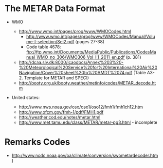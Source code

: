 The METAR Data Format
=====================

* WMO
  * http://www.wmo.int/pages/prog/www/WMOCodes.html
    * http://www.wmo.int/pages/prog/www/WMOCodes/Manual/Volume-I-selection/Sel2.pdf (pages 27-38)
    * Code table 4678: ftp://ftp.wmo.int/Documents/MediaPublic/Publications/CodesManual_WMO_no_306/WMO306_Vol_I.1_2011_en.pdf (p. 381)
  * http://dcaa.slv.dk:8000/icaodocs/Annex%203%20-%20Meteorological%20Service%20for%20International%20Air%20Navigation/Cover%20sheet%20to%20AMDT%2074.pdf (Table A3-2. Template for METAR and SPECI)
  * http://booty.org.uk/booty.weather/metinfo/codes/METAR_decode.htm

* United states:
  * http://www.nws.noaa.gov/oso/oso1/oso12/fmh1/fmh1ch12.htm
  * http://www.ofcm.gov/fmh-1/pdf/FMH1.pdf
  * http://weather.cod.edu/notes/metar.html
  * http://www.met.tamu.edu/class/METAR/metar-pg3.html - incomplete

Remarks Codes
==============
* http://www.ncdc.noaa.gov/oa/climate/conversion/swometardecoder.html

